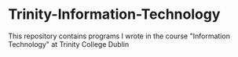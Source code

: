 # Trinity-Information-Technology
This repository contains programs I wrote in the course "Information Technology" at Trinity College Dublin
